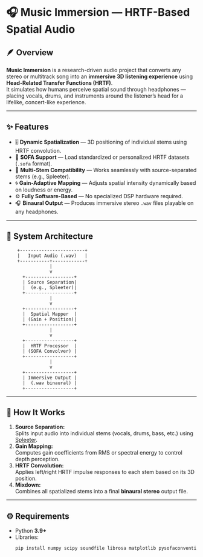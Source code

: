 # 🎧 Music Immersion — HRTF-Based Spatial Audio

## 🪶 Overview
**Music Immersion** is a research-driven audio project that converts any stereo or multitrack song into an **immersive 3D listening experience** using **Head-Related Transfer Functions (HRTF)**.  
It simulates how humans perceive spatial sound through headphones — placing vocals, drums, and instruments around the listener’s head for a lifelike, concert-like experience.

---

## ✨ Features
- 🎚️ **Dynamic Spatialization** — 3D positioning of individual stems using HRTF convolution.  
- 🧠 **SOFA Support** — Load standardized or personalized HRTF datasets (`.sofa` format).  
- 🎵 **Multi-Stem Compatibility** — Works seamlessly with source-separated stems (e.g., Spleeter).  
- 🌀 **Gain-Adaptive Mapping** — Adjusts spatial intensity dynamically based on loudness or energy.  
- ⚙️ **Fully Software-Based** — No specialized DSP hardware required.  
- 🎧 **Binaural Output** — Produces immersive stereo `.wav` files playable on any headphones.  

---

## 🧩 System Architecture
        +------------------------+
        |   Input Audio (.wav)   |
        +-----------+------------+
                    |
                    v
          +------------------+
          | Source Separation|
          |  (e.g., Spleeter)|
          +------------------+
                    |
                    v
          +------------------+
          |  Spatial Mapper  |
          | (Gain + Position)|
          +------------------+
                    |
                    v
          +------------------+
          |  HRTF Processor  |
          | (SOFA Convolver) |
          +------------------+
                    |
                    v
          +------------------+
          | Immersive Output |
          |  (.wav binaural) |
          +------------------+

---

## 🧠 How It Works
1. **Source Separation:**  
   Splits input audio into individual stems (vocals, drums, bass, etc.) using [Spleeter](https://github.com/deezer/spleeter).  
2. **Gain Mapping:**  
   Computes gain coefficients from RMS or spectral energy to control depth perception.  
3. **HRTF Convolution:**  
   Applies left/right HRTF impulse responses to each stem based on its 3D position.  
4. **Mixdown:**  
   Combines all spatialized stems into a final **binaural stereo** output file.

---

## ⚙️ Requirements
- Python **3.9+**
- Libraries:
  ```bash
  pip install numpy scipy soundfile librosa matplotlib pysofaconventions spleeter
